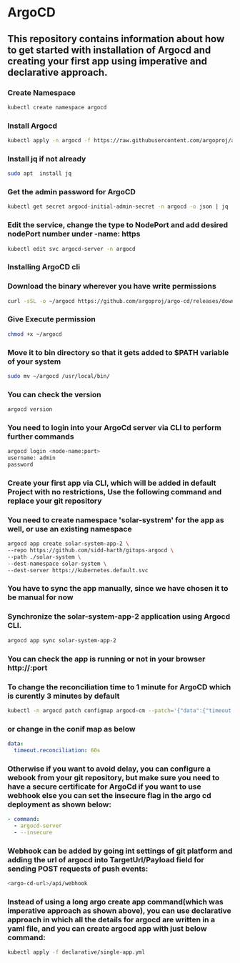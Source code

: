 # ArgoCD

## This repository contains information about how to get started with installation of Argocd and creating your first app using imperative and declarative approach.

### Create Namespace
```bash
kubectl create namespace argocd
```
### Install Argocd
```bash
kubectl apply -n argocd -f https://raw.githubusercontent.com/argoproj/argo-cd/v2.11.8/manifests/install.yaml
```
### Install jq if not already
```bash
sudo apt  install jq
```
### Get the admin password for ArgoCD
```bash
kubectl get secret argocd-initial-admin-secret -n argocd -o json | jq .data.password -r | base64 -d
```
### Edit the service, change the type to NodePort and add desired nodePort number under -name: https
```bash
kubectl edit svc argocd-server -n argocd
```
### Installing ArgoCD cli
### Download the binary wherever you have write permissions
```bash
curl -sSL -o ~/argocd https://github.com/argoproj/argo-cd/releases/download/v2.4.11/argocd-linux-amd64
```
### Give Execute permission
```bash
chmod +x ~/argocd
```
### Move it to bin directory so that it gets added to $PATH variable of your system
```bash
sudo mv ~/argocd /usr/local/bin/
```
### You can check the version
```bash
argocd version
```
### You need to login into your ArgoCd server via CLI to perform further commands
```bash
argocd login <node-name:port>
username: admin
password
```
### Create your first app via CLI, which will be added in default Project with no restrictions, Use the following command and replace your git repository
### You need to create namespace 'solar-systrem' for the app as well, or use an existing namespace
```bash
argocd app create solar-system-app-2 \
--repo https://github.com/sidd-harth/gitops-argocd \
--path ./solar-system \
--dest-namespace solar-system \
--dest-server https://kubernetes.default.svc
```
### You have to sync the app manually, since we have chosen it to be manual for now
### Synchronize the solar-system-app-2 application using Argocd CLI.
```bash
argocd app sync solar-system-app-2
```
### You can check the app is running or not in your browser http://<node-name>:port

### To change the reconciliation time to 1 minute for ArgoCD which is curently 3 minutes by default
```bash
kubectl -n argocd patch configmap argocd-cm --patch='{"data":{"timeout.reconciliation":"60s"}}'
```
### or change in the conif map as below
```yaml
data:
  timeout.reconciliation: 60s
```
### Otherwise if you want to avoid delay, you can configure a webook from your git repository, but make sure you need to have a secure certificate for ArgoCd if you want to use webhook else you can set the insecure flag in the argo cd deployment as shown below:
```yaml
- command:
  - argocd-server
  - --insecure
```
### Webhook can be added by going int settings of git platform and adding the url of argocd into TargetUrl/Payload field for sending POST requests of push events:
```bash
<argo-cd-url>/api/webhook
```
### Instead of using a long argo create app command(which was imperative approach as shown above), you can use declarative approach in which all the details for argocd are written in a yaml file, and you can create argocd app with just below command:
```bash
kubectl apply -f declarative/single-app.yml
```